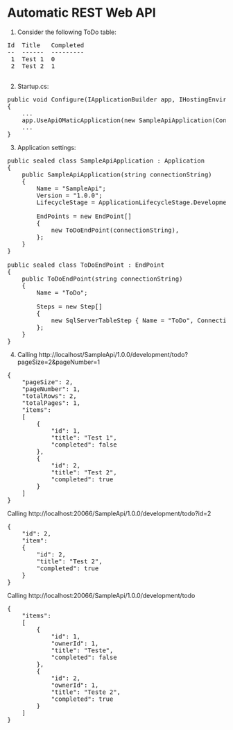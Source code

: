 # Automatic REST Web API

1. Consider the following ToDo table:

<pre>
Id	Title	Completed
--	------	---------
 1	Test 1	0
 2	Test 2  1
 </pre>

 2. Startup.cs:

<pre>
public void Configure(IApplicationBuilder app, IHostingEnvironment env, ILoggerFactory loggerFactory)
{
	...
	app.UseApiOMaticApplication(new SampleApiApplication(Configuration["Data:DefaultConnection:ConnectionString"]));
	...
}
</pre>

3. Application settings:

<pre>
public sealed class SampleApiApplication : Application
{
	public SampleApiApplication(string connectionString)
	{
		Name = "SampleApi";
		Version = "1.0.0";
		LifecycleStage = ApplicationLifecycleStage.Development;

		EndPoints = new EndPoint[]
		{
			new ToDoEndPoint(connectionString),
		};
	}
}

public sealed class ToDoEndPoint : EndPoint
{
	public ToDoEndPoint(string connectionString)
	{
		Name = "ToDo";

		Steps = new Step[]
		{
			new SqlServerTableStep { Name = "ToDo", ConnectionString = connectionString },
		};
	}
}
</pre>

4. Calling http://localhost/SampleApi/1.0.0/development/todo?pageSize=2&pageNumber=1

<pre>
{
	"pageSize": 2,
	"pageNumber": 1,
	"totalRows": 2,
	"totalPages": 1,
	"items": 
	[
		{
			"id": 1,
			"title": "Test 1",
			"completed": false
		},
		{
			"id": 2,
			"title": "Test 2",
			"completed": true
		}
	]
}
</pre>

Calling http://localhost:20066/SampleApi/1.0.0/development/todo?id=2

<pre>
{
	"id": 2,
	"item": 
	{
		"id": 2,
		"title": "Test 2",
		"completed": true
	}
}
</pre>

Calling http://localhost:20066/SampleApi/1.0.0/development/todo

<pre>
{
	"items":
	[
		{
			"id": 1,
			"ownerId": 1,
			"title": "Teste",
			"completed": false
		},
		{
			"id": 2,
			"ownerId": 1,
			"title": "Teste 2",
			"completed": true
		}
	]
}
</pre>
